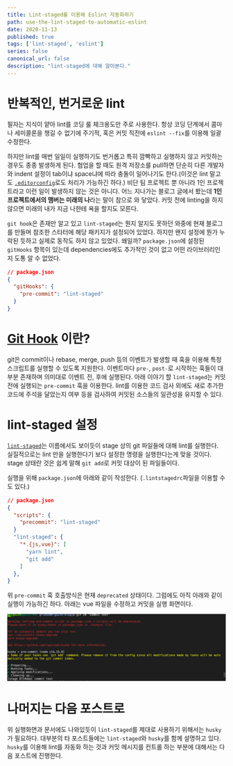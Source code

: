 ```yaml
---
title: Lint-staged를 이용해 Eslint 자동화하기
path: use-the-lint-staged-to-automatic-eslint
date: 2020-11-13
published: true
tags: ['lint-staged', 'eslint']
series: false
canonical_url: false
description: "lint-staged에 대해 알아본다."
---
```


# 반복적인, 번거로운 lint

필자는 지식이 얕아 lint를 코딩 룰 체크용도만 주로 사용한다. 항상 코딩 단계에서 콤마나 세미콜론을 챙길 수 없기에 주기적, 혹은 커밋 직전에 `eslint --fix`를 이용해 일괄 수정한다.

하지만 lint를 매번 일일이 실행하기도 번거롭고 특히 깜빡하고 실행하지 않고 커밋하는 경우도 종종 발생하게 된다. 협업을 할 때도 원격 저장소를 pull하면 단순히 다른 개발자와 indent 설정이 tab이냐 space냐에 따라 충돌이 일어나기도 한다.(이것은 lint 말고도 [`.editorconfig`](https://editorconfig.org/)로도 처리가 가능하긴 하다.) 비단 팀 프로젝트 뿐 아니라 1인 프로젝트라고 이런 일이 발생하지 않는 것은 아니다. 어느 지나가는 블로그 글에서 봤는데 **1인 프로젝트에서의 맴버는 미래의 나**라는 말이 참으로 와 닿았다. 커밋 전에 linting을 하지 않으면 미래의 내가 지금 나한테 욕을 할지도 모른다.

`git hook`은 존재만 알고 있고 `lint-staged`는 뭔지 알지도 못하던 와중에 현재 블로그를 만들며 참조한 스타터에 해당 패키지가 설정되어 있었다. 하지만 왠지 설정에 뭔가 누락된 듯하고 실제로 동작도 하지 않고 있었다. 왜일까? `package.json`에 설정된 `gitHooks` 항목이 있는데 dependencies에도 추가적인 것이 없고 어떤 라이브러리인지 도통 알 수 없었다.

```json
// package.json
{
  "gitHooks": {
    "pre-commit": "lint-staged"
  }
}
```

# [Git Hook](https://git-scm.com/book/ko/v2/Git%EB%A7%9E%EC%B6%A4-Git-Hooks) 이란?

git은 commit이나 rebase, merge, push 등의 이벤트가 발생할 때 훅을 이용해 특정 스크립트를 실행할 수 있도록 지원한다. 이벤트마다 `pre-`, `post-`로 시작하는 훅들이 대부분 존재하며 의미대로 이벤트 전, 후에 실행된다. 아래 이야기 할 `lint-staged`는 커밋 전에 실행되는 `pre-commit` 훅을 이용한다. lint를 이용한 코드 검사 외에도 새로 추가한 코드에 주석을 달았는지 여부 등을 검사하여 커밋된 소스들의 일관성을 유지할 수 있다.

# lint-staged 설정

[`lint-staged`](https://www.npmjs.com/package/lint-staged)는 이름에서도 보이듯이 stage 상의 git 파일들에 대해 lint를 실행한다. 실질적으로는 lint 만을 실행한다기 보다 설정한 명령을 실행한다는게 맞을 것이다. stage 상태란 것은 쉽게 말해 `git add`로 커밋 대상이 된 파일들이다.

실행을 위해 `package.json`에 아래와 같이 작성한다. (`.lintstagedrc`파일을 이용할 수도 있다.)

```json
// package.json
{
  "scripts": {
    "precommit": "lint-staged"
  }
  "lint-staged": {
    "*.{js,vue}": [
      "yarn lint",
      "git add"
    ]
  },
}
```

위 `pre-commit` 훅 호출방식은 현재 `deprecated` 상태이다. 그럼에도 아직 아래와 같이 실행이 가능하긴 하다. 아래는 vue 파일을 수정하고 커밋을 실행 화면이다.

![image-20201113114525996](images/image-20201113114525996.png)

# 나머지는 다음 포스트로

위 실행화면과 문서에도 나와있듯이 `lint-staged`를 제대로 사용하기 위해서는 `husky`가 필요하다. 대부분의 타 포스트들에는 `lint-staged`와 `husky`를 함께 설명하고 있다. `husky`를 이용해 lint를 자동화 하는 것과 커밋 메시지를 컨트롤 하는 부분에 대해서는 다음 포스트에 진행한다.


